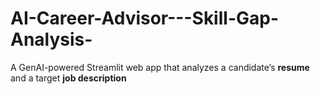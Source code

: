 # AI-Career-Advisor---Skill-Gap-Analysis-
A GenAI-powered Streamlit web app that analyzes a candidate’s **resume** and a target **job description**
